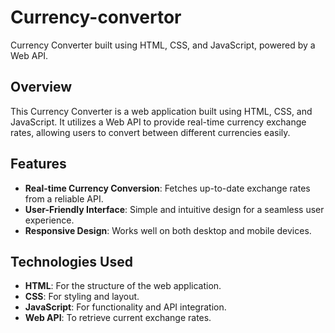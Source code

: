 # Currency-convertor
Currency Converter built using HTML, CSS, and JavaScript, powered by a Web API.

## Overview
This Currency Converter is a web application built using HTML, CSS, and JavaScript. It utilizes a Web API to provide real-time currency exchange rates, allowing users to convert between different currencies easily.

## Features
- **Real-time Currency Conversion**: Fetches up-to-date exchange rates from a reliable API.
- **User-Friendly Interface**: Simple and intuitive design for a seamless user experience.
- **Responsive Design**: Works well on both desktop and mobile devices.

## Technologies Used
- **HTML**: For the structure of the web application.
- **CSS**: For styling and layout.
- **JavaScript**: For functionality and API integration.
- **Web API**: To retrieve current exchange rates.
